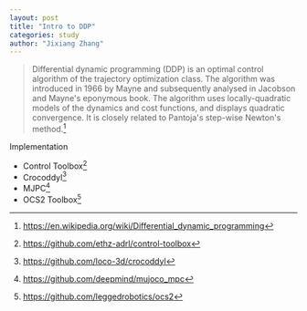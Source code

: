 ```yaml
---
layout: post
title: "Intro to DDP"
categories: study
author: "Jixiang Zhang"
---
```


> Differential dynamic programming (DDP) is an optimal control algorithm of the trajectory optimization class. The algorithm was introduced in 1966 by Mayne and subsequently analysed in Jacobson and Mayne's eponymous book. The algorithm uses locally-quadratic models of the dynamics and cost functions, and displays quadratic convergence. It is closely related to Pantoja's step-wise Newton's method.[^1]

Implementation

* Control Toolbox[^2]
* Crocoddyl[^3]
* MJPC[^4]
* OCS2 Toolbox[^5]

[^1]: https://en.wikipedia.org/wiki/Differential_dynamic_programming
[^2]: https://github.com/ethz-adrl/control-toolbox
[^3]: https://github.com/loco-3d/crocoddyl
[^4]: https://github.com/deepmind/mujoco_mpc
[^5]: https://github.com/leggedrobotics/ocs2
